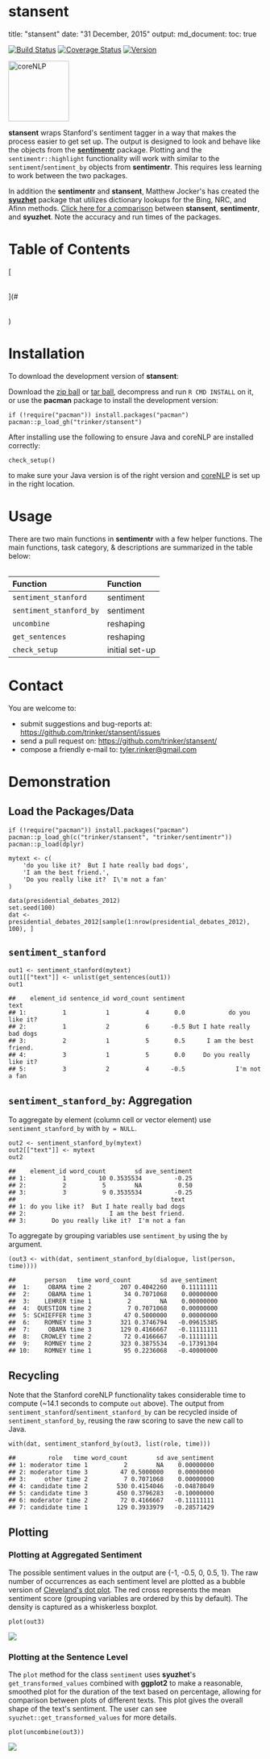 stansent
============

<tbody>
<tr class="odd">
<td align="left">title: &quot;stansent&quot;</td>
</tr>
<tr class="even">
<td align="left">date: &quot;31 December, 2015&quot;</td>
</tr>
<tr class="odd">
<td align="left">output:</td>
</tr>
<tr class="even">
<td align="left">md_document:</td>
</tr>
<tr class="odd">
<td align="left">toc: true</td>
</tr>
</tbody>
</table>

[![Build
Status](https://travis-ci.org/trinker/stansent.svg?branch=master)](https://travis-ci.org/trinker/stansent)
[![Coverage
Status](https://coveralls.io/repos/trinker/stansent/badge.svg?branch=master)](https://coveralls.io/r/trinker/stansent?branch=master)
<a href="https://img.shields.io/badge/Version-0.0.1-orange.svg"><img src="https://img.shields.io/badge/Version-0.0.1-orange.svg" alt="Version"/></a>
</p>
<img src="inst/stansent_logo/core-nlp.jpg" width="120" alt="coreNLP">

**stansent** wraps Stanford's sentiment tagger in a way that makes the
process easier to get set up. The output is designed to look and behave
like the objects from the
[**sentimentr**](https://github.com/trinker/sentimentr) package.
Plotting and the `sentimentr::highlight` functionality will work with
similar to the `sentiment`/`sentiment_by` objects from **sentimentr**.
This requires less learning to work between the two packages.

In addition the **sentimentr** and **stansent**, Matthew Jocker's has
created the
[**syuzhet**](http://www.matthewjockers.net/2015/02/02/syuzhet/) package
that utilizes dictionary lookups for the Bing, NRC, and Afinn methods.
[Click here for a
comparison](https://github.com/trinker/sentimentr#comparing-sentimentr-syuzhet-and-stanford)
between **stansent**, **sentimentr**, and **syuzhet**. Note the accuracy
and run times of the packages.


Table of Contents
============

<table>[<table>](#<table>)

Installation
============


To download the development version of **stansent**:

Download the [zip
ball](https://github.com/trinker/stansent/zipball/master) or [tar
ball](https://github.com/trinker/stansent/tarball/master), decompress
and run `R CMD INSTALL` on it, or use the **pacman** package to install
the development version:

    if (!require("pacman")) install.packages("pacman")
    pacman::p_load_gh("trinker/stansent")

After installing use the following to ensure Java and coreNLP are
installed correctly:

    check_setup()

to make sure your Java version is of the right version and
[coreNLP](http://nlp.stanford.edu/software/corenlp.shtml) is set up in
the right location.

Usage
=====

There are two main functions in **sentimentr** with a few helper
functions. The main functions, task category, & descriptions are
summarized in the table below:

<table>
<thead>
<tr class="header">
<th align="left">Function</th>
<th align="left">Function</th>
</tr>
</thead>
<tbody>
<tr class="odd">
<td align="left"><code>sentiment_stanford</code></td>
<td align="left">sentiment</td>
</tr>
<tr class="even">
<td align="left"><code>sentiment_stanford_by</code></td>
<td align="left">sentiment</td>
</tr>
<tr class="odd">
<td align="left"><code>uncombine</code></td>
<td align="left">reshaping</td>
</tr>
<tr class="even">
<td align="left"><code>get_sentences</code></td>
<td align="left">reshaping</td>
</tr>
<tr class="odd">
<td align="left"><code>check_setup</code></td>
<td align="left">initial set-up</td>
</tr>
</tbody>
</table>

Contact
=======

You are welcome to: 
* submit suggestions and bug-reports at: <https://github.com/trinker/stansent/issues> 
* send a pull request on: <https://github.com/trinker/stansent/> 
* compose a friendly e-mail to: <tyler.rinker@gmail.com>


Demonstration
=============

Load the Packages/Data
----------------------

    if (!require("pacman")) install.packages("pacman")
    pacman::p_load_gh(c("trinker/stansent", "trinker/sentimentr"))
    pacman::p_load(dplyr)

    mytext <- c(
        'do you like it?  But I hate really bad dogs',
        'I am the best friend.',
        'Do you really like it?  I\'m not a fan'
    )

    data(presidential_debates_2012)
    set.seed(100)
    dat <- presidential_debates_2012[sample(1:nrow(presidential_debates_2012), 100), ]

`sentiment_stanford`
--------------------

    out1 <- sentiment_stanford(mytext) 
    out1[["text"]] <- unlist(get_sentences(out1))
    out1

    ##    element_id sentence_id word_count sentiment                       text
    ## 1:          1           1          4       0.0            do you like it?
    ## 2:          1           2          6      -0.5 But I hate really bad dogs
    ## 3:          2           1          5       0.5      I am the best friend.
    ## 4:          3           1          5       0.0     Do you really like it?
    ## 5:          3           2          4      -0.5              I'm not a fan

`sentiment_stanford_by`: Aggregation
------------------------------------

To aggregate by element (column cell or vector element) use
`sentiment_stanford_by` with `by = NULL`.

    out2 <- sentiment_stanford_by(mytext) 
    out2[["text"]] <- mytext
    out2

    ##    element_id word_count        sd ave_sentiment
    ## 1:          1         10 0.3535534         -0.25
    ## 2:          2          5        NA          0.50
    ## 3:          3          9 0.3535534         -0.25
    ##                                           text
    ## 1: do you like it?  But I hate really bad dogs
    ## 2:                       I am the best friend.
    ## 3:       Do you really like it?  I'm not a fan

To aggregate by grouping variables use `sentiment_by` using the `by`
argument.

    (out3 <- with(dat, sentiment_stanford_by(dialogue, list(person, time))))

    ##        person   time word_count        sd ave_sentiment
    ##  1:     OBAMA time 2        207 0.4042260    0.11111111
    ##  2:     OBAMA time 1         34 0.7071068    0.00000000
    ##  3:    LEHRER time 1          2        NA    0.00000000
    ##  4:  QUESTION time 2          7 0.7071068    0.00000000
    ##  5: SCHIEFFER time 3         47 0.5000000    0.00000000
    ##  6:    ROMNEY time 3        321 0.3746794   -0.09615385
    ##  7:     OBAMA time 3        129 0.4166667   -0.11111111
    ##  8:   CROWLEY time 2         72 0.4166667   -0.11111111
    ##  9:    ROMNEY time 2        323 0.3875534   -0.17391304
    ## 10:    ROMNEY time 1         95 0.2236068   -0.40000000

Recycling
---------

Note that the Stanford coreNLP functionality takes considerable time to
compute (~14.1 seconds to compute `out` above). The output from
`sentiment_stanford`/`sentiment_stanford_by` can be recycled inside of
`sentiment_stanford_by`, reusing the raw scoring to save the new call to
Java.

    with(dat, sentiment_stanford_by(out3, list(role, time)))

    ##         role   time word_count        sd ave_sentiment
    ## 1: moderator time 1          2        NA    0.00000000
    ## 2: moderator time 3         47 0.5000000    0.00000000
    ## 3:     other time 2          7 0.7071068    0.00000000
    ## 4: candidate time 2        530 0.4154046   -0.04878049
    ## 5: candidate time 3        450 0.3796283   -0.10000000
    ## 6: moderator time 2         72 0.4166667   -0.11111111
    ## 7: candidate time 1        129 0.3933979   -0.28571429

Plotting
--------

### Plotting at Aggregated Sentiment

The possible sentiment values in the output are {-1, -0.5, 0, 0.5, 1}.
The raw number of occurrences as each sentiment level are plotted as a
bubble version of [Cleveland's dot
plot](https://en.wikipedia.org/wiki/Dot_plot_(statistics)). The red
cross represents the mean sentiment score (grouping variables are
ordered by this by default). The density is captured as a whiskerless
boxplot.

    plot(out3)

![](inst/figure/unnamed-chunk-10-1.png)

### Plotting at the Sentence Level

The `plot` method for the class `sentiment` uses **syuzhet**'s
`get_transformed_values` combined with **ggplot2** to make a reasonable,
smoothed plot for the duration of the text based on percentage, allowing
for comparison between plots of different texts. This plot gives the
overall shape of the text's sentiment. The user can see
`syuzhet::get_transformed_values` for more details.

    plot(uncombine(out3))

![](inst/figure/unnamed-chunk-11-1.png)